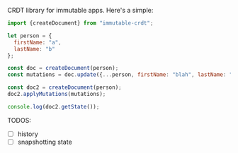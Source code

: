 CRDT library for immutable apps. Here's a simple:

```javascript
import {createDocument} from "immutable-crdt";

let person = {
  firstName: "a",
  lastName: "b"
};

const doc = createDocument(person);
const mutations = doc.update({...person, firstName: "blah", lastName: "blah"});

const doc2 = createDocument(person);
doc2.applyMutations(mutations);

console.log(doc2.getState());
```


TODOS:

- [ ] history
- [ ] snapshotting state